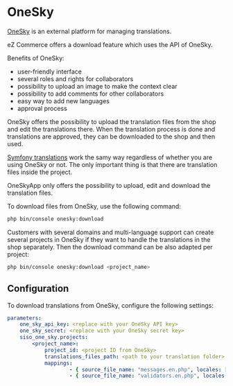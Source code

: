# OneSky

[OneSky](https://www.oneskyapp.com) is an external platform for managing translations.

eZ Commerce offers a download feature which uses the API of OneSky. 

Benefits of OneSky:

- user-friendly interface
- several roles and rights for collaborators
- possibility to upload an image to make the context clear
- possibility to add comments for other collaborators
- easy way to add new languages
- approval process

OneSky offers the possibility to upload the translation files from the shop and edit the translations there.
When the translation process is done and translations are approved, they can be downloaded to the shop and then used.

[Symfony translations](translations.md) work the samy way regardless of whether you are using OneSky or not.
The only important thing is that there are translation files inside the project.

OneSkyApp only offers the possibility to upload, edit and download the translation files.

To download files from OneSky, use the following command:

``` bash
php bin/console onesky:download
```

Customers with several domains and multi-language support can create several projects in OneSky
if they want to handle the translations in the shop separately.
Then the download command can be also adapted per project:

``` bash
php bin/console onesky:download <project_name>
```

## Configuration

To download translations from OneSky, configure the following settings:

``` yaml
parameters:
    one_sky_api_key: <replace with your OneSky API key>
    one_sky_secret: <replace with your OneSky secret key>
    siso_one_sky.projects:
        <project_name>:
            project_id: <project ID from OneSky>
            translations_files_path: <path to your translation folder>
            mappings:
                    - { source_file_name: "messages.en.php", locales: ["en", "de"] }
                    - { source_file_name: "validators.en.php", locales: ["en", "de"] }
```
